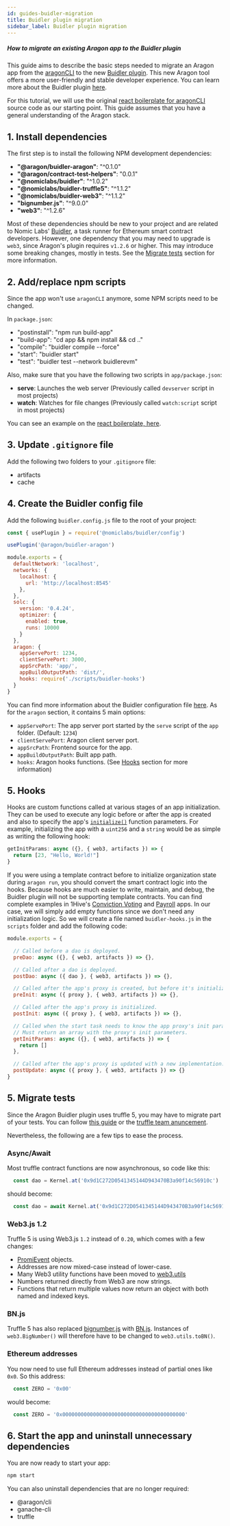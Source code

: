 ```yaml
---
id: guides-buidler-migration
title: Buidler plugin migration
sidebar_label: Buidler plugin migration
---
```


##### How to migrate an existing Aragon app to the Buidler plugin

This guide aims to describe the basic steps needed to migrate an Aragon app from the [aragonCLI](https://github.com/aragon/aragon-cli) to the new [Buidler plugin](https://blog.aragon.one/buidler-plugin). This new Aragon tool offers a more user-friendly and stable developer experience. You can learn more about the Buidler plugin [here](https://github.com/aragon/buidler-aragon). 

For this tutorial, we will use the original [react boilerplate for aragonCLI](https://github.com/aragon/aragon-react-boilerplate/tree/react-with-cli) source code as our starting point. This guide assumes that you have a general understanding of the Aragon stack. 

## 1. Install dependencies

The first step is to install the following NPM development dependencies:

  - **"@aragon/buidler-aragon"**: "^0.1.0"
  - **"@aragon/contract-test-helpers"**: "0.0.1"
  - **"@nomiclabs/buidler"**: "^1.0.2"
  - **"@nomiclabs/buidler-truffle5"**: "^1.1.2"
  - **"@nomiclabs/buidler-web3"**: "^1.1.2"
  - **"bignumber.js"**: "^9.0.0"
  - **"web3"**: "^1.2.6"

Most of these dependencies should be new to your project and are related to Nomic Labs' [Buidler](https://buidler.dev), a task runner for Ethereum smart contract developers. However, one dependency that you may need to upgrade is `web3`, since Aragon's plugin requires `v1.2.6` or higher. This may introduce some breaking changes, mostly in tests. See the [Migrate tests](#5-migrate-tests) section for more information.

## 2. Add/replace npm scripts

Since the app won't use `aragonCLI` anymore, some NPM scripts need to be changed.

In `package.json`:

  - "postinstall": "npm run build-app"
  - "build-app": "cd app && npm install && cd .."
  - "compile": "buidler compile --force"
  - "start": "buidler start"
  - "test": "buidler test --network buidlerevm"

Also, make sure that you have the following two scripts in `app/package.json`:

  - **serve**: Launches the web server (Previously called `devserver` script in most projects)
  - **watch**: Watches for file changes (Previously called `watch:script` script in most projects)

You can see an example on the [react boilerplate, here](https://github.com/aragon/aragon-react-boilerplate/blob/master/app/package.json#L28).

## 3. Update `.gitignore` file

Add the following two folders to your `.gitignore` file:

  - artifacts
  - cache

## 4. Create the Buidler config file

Add the following `buidler.config.js` file to the root of your project: 

```js
const { usePlugin } = require('@nomiclabs/buidler/config')

usePlugin('@aragon/buidler-aragon')

module.exports = {
  defaultNetwork: 'localhost',
  networks: {
    localhost: {
      url: 'http://localhost:8545'
    },
  },
  solc: {
    version: '0.4.24',
    optimizer: {
      enabled: true,
      runs: 10000
    }
  },
  aragon: {
    appServePort: 1234,
    clientServePort: 3000,
    appSrcPath: 'app/',
    appBuildOutputPath: 'dist/',
    hooks: require('./scripts/buidler-hooks')
  }
}
```

You can find more information about the Buidler configuration file [here](https://buidler.dev/config). As for the `aragon` section, it contains 5 main options:

  - `appServePort`: The app server port started by the `serve` script of the `app` folder. (Default: `1234`)
  - `clientServePort`: Aragon client server port.
  - `appSrcPath`: Frontend source for the app.
  - `appBuildOutputPath`: Built app path.
  - `hooks`: Aragon hooks functions. (See [Hooks](#5-hooks) section for more information)

## 5. Hooks

Hooks are custom functions called at various stages of an app initialization. They can be used to execute any logic before or after the app is created and also to specify the app's [`initialize()`](https://hack.aragon.org/docs/aragonos-building#constructor-and-initialization) function parameters. For example, initializing the app with a `uint256` and a `string` would be as simple as writing the following hook:

```js
getInitParams: async ({}, { web3, artifacts }) => {
  return [23, "Hello, World!"]
}
```

If you were using a template contract before to initialize organization state during `aragon run`, you should convert the smart contract logic into the hooks. Because hooks are much easier to write, maintain, and debug, the Buidler plugin will not be supporting template contracts. You can find complete examples in 1Hive's [Conviction Voting](https://github.com/aragonone/conviction-voting-app/blob/buidlerized/buidler-app/scripts/buidler-hooks.js) and [Payroll](https://github.com/1Hive/payroll-app/blob/buidler-setup/buidler-app/scripts/buidler-hooks.js) apps. In our case, we will simply add empty functions since we don't need any initialization logic. So we will create a file named `buidler-hooks.js` in the `scripts` folder and add the following code:

```js
module.exports = {

  // Called before a dao is deployed.
  preDao: async ({}, { web3, artifacts }) => {},

  // Called after a dao is deployed.
  postDao: async ({ dao }, { web3, artifacts }) => {},

  // Called after the app's proxy is created, but before it's initialized.
  preInit: async ({ proxy }, { web3, artifacts }) => {},

  // Called after the app's proxy is initialized.
  postInit: async ({ proxy }, { web3, artifacts }) => {},

  // Called when the start task needs to know the app proxy's init parameters.
  // Must return an array with the proxy's init parameters.
  getInitParams: async ({}, { web3, artifacts }) => {
    return []
  },

  // Called after the app's proxy is updated with a new implementation.
  postUpdate: async ({ proxy }, { web3, artifacts }) => {}
}
```

## 5. Migrate tests 

Since the Aragon Buidler plugin uses truffle 5, you may have to migrate part of your tests. You can follow [this guide](https://medium.com/coinmonks/upgrading-to-truffle-5-22aedc7c2a4d) or the [truffle team anuncement](https://www.trufflesuite.com/blog/truffle-v5-has-arrived).

Nevertheless, the following are a few tips to ease the process.

### Async/Await

Most truffle contract functions are now asynchronous, so code like this:

```js
  const dao = Kernel.at('0x9d1C272D0541345144D943470B3a90f14c56910c')
```

should become:

```js
  const dao = await Kernel.at('0x9d1C272D0541345144D943470B3a90f14c56910c')
```

### Web3.js 1.2

Truffle 5 is using Web3.js `1.2` instead of `0.20`, which comes with a few changes:

- [PromiEvent](https://web3js.readthedocs.io/en/v1.2.0/callbacks-promises-events.html) objects.
- Addresses are now mixed-case instead of lower-case.
- Many Web3 utility functions have been moved to [web3.utils](https://web3js.readthedocs.io/en/v1.2.0/web3-utils.html)
- Numbers returned directly from Web3 are now strings.
- Functions that return multiple values now return an object with both named and indexed keys.


### BN.js

Truffle 5 has also replaced [bignumber.js](https://github.com/MikeMcl/bignumber.js) with [BN.js](https://github.com/indutny/bn.js). Instances of `web3.BigNumber()` will therefore have to be changed to `web3.utils.toBN()`.

### Ethereum addresses

You now need to use full Ethereum addresses instead of partial ones like `0x0`. So this address:

```js
  const ZERO = '0x00'
```

would become:

```js
  const ZERO = '0x0000000000000000000000000000000000000000'
```

## 6. Start the app and uninstall unnecessary dependencies

You are now ready to start your app:

```sh
npm start
```

You can also uninstall dependencies that are no longer required:

  - @aragon/cli
  - ganache-cli
  - truffle

